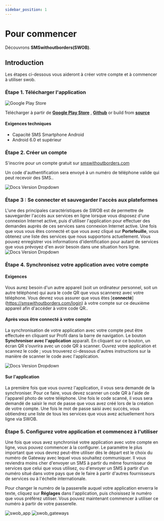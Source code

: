 ```yaml
---
sidebar_position: 1
---
```


# Pour commencer

Découvrons **SMSwithoutborders(SWOB)**.

## Introduction

Les étapes ci-dessous vous aideront à créer votre compte et à commencer à utiliser swob.

### Étape 1. Télécharger l'application

![Google Play Store](/img/swob_on_playstore.png)

Télécharger à partir de [**Google Play Store**](https://play.google.com/store/apps/details?id=com.afkanerd.sw0b) , [**Github**](https://github.com/smswithoutborders/SMSwithoutBorders-Android/releases/tag/v1.0) or build from [**source**](https://github.com/smswithoutborders/SMSwithoutBorders-Android)

#### Exigences techniques

- Capacité SMS Smartphone Android
- Android 6.0 et supérieur

### Étape 2. Créer un compte

S'inscrire pour un compte gratuit sur [smswithoutborders.com](https://smswithoutborders.com/sign-up)


Un code d'authentification sera envoyé à un numéro de téléphone valide qui peut recevoir des SMS..

![Docs Version Dropdown](/img/swob_signup.png)

### Étape 3 : Se connecter et sauvegarder l'accès aux plateformes

L'une des principales caractéristiques de SWOB est de permettre de sauvegarder l'accès aux services en ligne lorsque vous disposez d'une connexion Internet active, puis d'utiliser l'application pour effectuer des demandes auprès de ces services sans connexion Internet active. Une fois que vous vous êtes connecté et que vous avez cliqué sur **Portefeuille**, vous obtenez une liste des services que nous supportons actuellement. Vous pouvez enregistrer vos informations d'identification pour autant de services que vous prévoyez d'en avoir besoin dans une situation hors ligne.
![Docs Version Dropdown](/img/swob_wallet.png)

### Étape 4. Synchronisez votre application avec votre compte
#### Exigences

Vous aurez besoin d'un autre appareil (soit un ordinateur personnel, soit un autre téléphone) qui aura le code QR que vous scannerez avec votre téléphone. Vous devrez vous assurer que vous êtes [**connecté**] (https://smswithoutborders.com/login) à votre compte sur ce deuxième appareil afin d'accéder à votre code QR..

#### Après vous être connecté à votre compte

La synchronisation de votre application avec votre compte peut être effectuée en cliquant sur Profil dans la barre de navigation. Le bouton **Synchroniser avec l'application** apparaît. En cliquant sur ce bouton, un écran QR s'ouvrira avec un code QR à scanner. Ouvrez votre application et scannez le code ; vous trouverez ci-dessous d'autres instructions sur la manière de scanner le code avec l'application.

![Docs Version Dropdown](/img/swob_sync.png)

#### Sur l'application
La première fois que vous ouvrez l'application, il vous sera demandé de la synchroniser. Pour ce faire, vous devez scanner un code QR à l'aide de l'appareil photo de votre téléphone. Une fois le code scanné, il vous sera demandé de saisir le mot de passe que vous avez créé lors de la création de votre compte. Une fois le mot de passe saisi avec succès, vous obtiendrez une liste de tous les services que vous avez actuellement hors ligne via SWOB.
### Étape 5. Configurez votre application et commencez à l'utiliser

Une fois que vous avez synchronisé votre application avec votre compte en ligne, vous pouvez commencer à la configurer. Le paramètre le plus important que vous devrez peut-être utiliser dès le départ est le choix du numéro de Gateway avec lequel vous souhaitez communiquer. Il vous reviendra moins cher d'envoyer un SMS à partir du même fournisseur de services que celui que vous utilisez, ou d'envoyer un SMS à partir d'un numéro situé dans votre pays que de le faire à partir d'autres fournisseurs de services ou à l'échelle internationale.

Pour changer le numéro de la passerelle auquel votre application enverra le texte, cliquez sur **Réglages** dans l'application, puis choisissez le numéro que vous préférez utiliser. Vous pouvez maintenant commencer à utiliser ce numéro à partir de votre passerelle.

![swob_app](/img/swob_app.webp)
![swob_gateways](/img/swob_gateways.webp)
